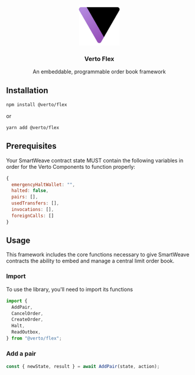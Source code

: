 <p align="center" id="title">
  <img src="https://raw.githubusercontent.com/useverto/design/master/logo/logo_light.svg" alt="Verto logo (light version)" width="110" />

  <h3 align="center">Verto Flex</h3>

  <p align="center">
    An embeddable, programmable order book framework
  </p>
</p>

## Installation

```sh
npm install @verto/flex
```

or

```sh
yarn add @verto/flex
```

## Prerequisites

Your SmartWeave contract state MUST contain the following variables in order for the Verto Components to function properly:

```js
{
  emergencyHaltWallet: "",
  halted: false,
  pairs: [],
  usedTransfers: [],
  invocations: [],
  foreignCalls: []
}
```

## Usage

This framework includes the core functions necessary to give SmartWeave contracts the ability to embed and manage a central limit order book.

### Import

To use the library, you'll need to import its functions

```ts
import {
  AddPair,
  CancelOrder,
  CreateOrder,
  Halt,
  ReadOutbox,
} from "@verto/flex";
```

### Add a pair

```ts
const { newState, result } = await AddPair(state, action);
```
